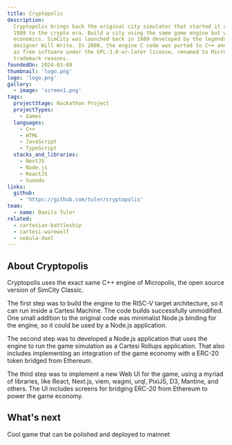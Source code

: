 ```yaml
---
title: Cryptopolis
description:
  Cryptopolis brings back the original city simulator that started it all in
  1989 to the crypto era. Build a city using the same game engine but with real
  economics. SimCity was launched back in 1989 developed by the legendary game
  designer Will Write. In 2008, the engine C code was ported to C++ and released
  as free software under the GPL-3.0-or-later license, renamed to Micropolis for
  trademark reasons.
foundedOn: 2024-03-09
thumbnail: 'logo.png'
logo: 'logo.png'
gallery:
  - image: 'screen1.png'
tags:
  projectStage: Hackathon Project
  projectTypes:
    - Games
  languages:
    - C++
    - HTML
    - JavaScript
    - TypeScript
  stacks_and_libraries:
    - NextJS
    - Node.js
    - ReactJS
    - Sunodo
links:
  github:
    - 'https://github.com/tuler/cryptopolis'
team:
  - name: Danilo Tuler
related:
  - cartesian-battleship
  - cartesi-warewolf
  - nebula-duel
---
```


## About Cryptopolis

Cryptopolis uses the exact same C++ engine of Micropolis, the open source
version of SimCity Classic.

The first step was to build the engine to the RISC-V target architecture, so it
can run inside a Cartesi Machine. The code builds successfully unmodified. One
small addition to the original code was minimalist Node.js binding for the
engine, so it could be used by a Node.js application.

The second step was to developed a Node.js application that uses the engine to
run the game simulation as a Cartesi Rollups application. That also includes
implementing an integration of the game economy with a ERC-20 token bridged from
Ethereum.

The third step was to implement a new Web UI for the game, using a myriad of
libraries, like React, Next.js, viem, wagmi, urql, PixiJS, D3, Mantine, and
others. The UI includes screens for bridging ERC-20 from Ethereum to power the
game economy.

## What's next

Cool game that can be polished and deployed to mainnet
